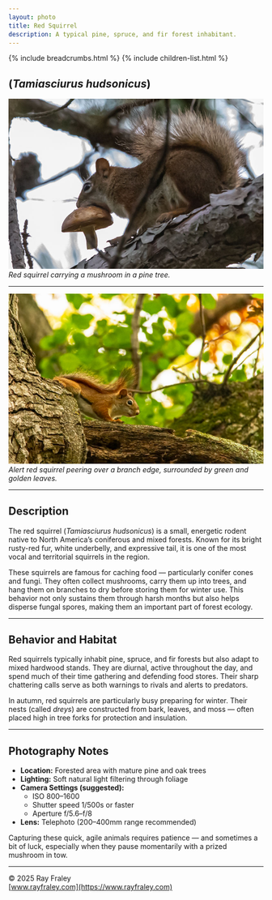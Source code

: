 ```yaml
---
layout: photo
title: Red Squirrel
description: A typical pine, spruce, and fir forest inhabitant.
---
```


{% include breadcrumbs.html %}
{% include children-list.html %}

## (*Tamiasciurus hudsonicus*)

![Red squirrel with mushroom](/gallery/animals/mammals/assets/red-squirrel/E21A6162-2.jpg)
*Red squirrel carrying a mushroom in a pine tree.*

---

![Red squirrel on branch](/gallery/animals/mammals/assets/red-squirrel/IMG_7404.jpg)
*Alert red squirrel peering over a branch edge, surrounded by green and golden leaves.*

---

## Description

The red squirrel (*Tamiasciurus hudsonicus*) is a small, energetic rodent native to North America’s coniferous and mixed forests. Known for its bright rusty-red fur, white underbelly, and expressive tail, it is one of the most vocal and territorial squirrels in the region.

These squirrels are famous for caching food — particularly conifer cones and fungi. They often collect mushrooms, carry them up into trees, and hang them on branches to dry before storing them for winter use. This behavior not only sustains them through harsh months but also helps disperse fungal spores, making them an important part of forest ecology.

---

## Behavior and Habitat

Red squirrels typically inhabit pine, spruce, and fir forests but also adapt to mixed hardwood stands. They are diurnal, active throughout the day, and spend much of their time gathering and defending food stores. Their sharp chattering calls serve as both warnings to rivals and alerts to predators.

In autumn, red squirrels are particularly busy preparing for winter. Their nests (called *dreys*) are constructed from bark, leaves, and moss — often placed high in tree forks for protection and insulation.

---

## Photography Notes

- **Location:** Forested area with mature pine and oak trees  
- **Lighting:** Soft natural light filtering through foliage  
- **Camera Settings (suggested):**  
  - ISO 800–1600  
  - Shutter speed 1/500s or faster  
  - Aperture f/5.6–f/8  
- **Lens:** Telephoto (200–400mm range recommended)  

Capturing these quick, agile animals requires patience — and sometimes a bit of luck, especially when they pause momentarily with a prized mushroom in tow.

---

© 2025 Ray Fraley  
[www.rayfraley.com](https://www.rayfraley.com)
